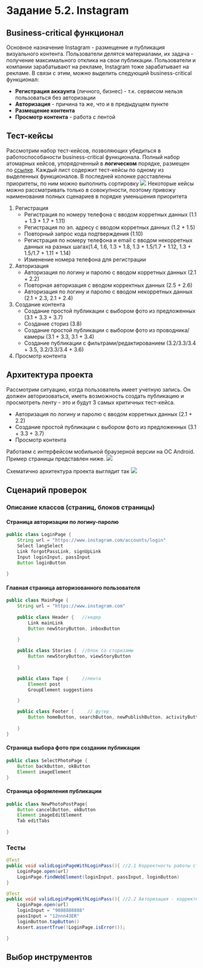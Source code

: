 # Задание 5.2. Instagram
## Business-critical функционал
Основное назначение Instagram - размещение и публикация визуального контента. Пользователи делятся материалами, их задача - получение максимального отклика на свои публикации. Пользователи и компании зарабатывают на рекламе, Instagram тоже зарабатывает на рекламе.
В связи с этим, можно выделить следующий  business-critical функционал:
- **Регистрация аккаунта** (личного, бизнес) - т.к. сервисом нельзя пользоваться без авторизации
- **Авторизация** - причина та же, что и в предыдущем пункте
- **Размещение контента**
- **Просмотр контента** - работа с лентой
## Тест-кейсы
Рассмотрим набор тест-кейсов, позволяющих убедиться в работоспособаности business-critical функционала. 
Полный набор атомарных кейсов, упорядоченный в **логическом** порядке, размещен по [ссылке](https://docs.google.com/spreadsheets/d/1-Qdef1ccjIZrnPtbbA8mRNIQ6ewks3AvhT7rfgTvfPA/edit?usp=sharing). Каждый лист содержит тест-кейсы по одному из выделенных функционалов.
В последней колонке расставлены приоритеты, по ним можно выполнить сортировку
![](https://raw.githubusercontent.com/tomskih/fintechQA_5.2/master/%D1%81%D0%BE%D1%80%D1%82%D0%B8%D1%80%D0%BE%D0%B2%D0%BA%D0%B0%20%D0%BF%D0%BE%20%D0%BF%D1%80%D0%B8%D0%BE%D1%80%D0%B8%D1%82%D0%B5%D1%82%D1%83.png)
Некоторые кейсы можно рассматривать только в совокупности, поэтому привожу наименования полных сценариев в порядке уменьшения приоритета
1. Регистрация
    * Регистрация по номеру телефона с вводом корретных данных (1.1 + 1.3 + 1.7 + 1.11) 
    * Регистрация по эл. адресу с вводом корретных данных (1.2 + 1.5)
    * Повторный запрос кода подтверждения (1.10)
    * Регистрация по номеру телефона и email с вводом некорретных данных на разных шагах(1.4, 1.6, 1.3 + 1.8, 1.3 + 1.5/1.7 + 1.12, 1.3 + 1.5/1.7 + 1.11 + 1.14)
    * Изменение номера телефона для регистрации
2. Авторизация
    * Авторизация по логину и паролю с вводом корретных данных (2.1 + 2.2)
    * Повторная авторизация с вводом корректных данных (2.5 + 2.6)
    * Авторизация по логину и паролю с вводом некорретных данных (2.1 + 2.3, 2.1 + 2.4)
3. Создание контента
    * Создание простой публикации с выбором фото из предложенных (3.1 + 3.3 + 3.7)
    * Создание сториз (3.8)
    * Создание простой публикации с выбором фото из проводника/камеры (3.1 + 3.3, 3.1 + 3.4)
    * Создание публикации с фильтрами/редактированием (3.2/3.3/3.4 + 3.5, 3.2/3.3/3.4 + 3.6)
4. Просмотр контента

## Архитектура проекта
Рассмотрим ситуацию, когда пользователь имеет учетную запись. Он должен авторизоваться, иметь возможность создать публикацию и просмотреть ленту - это и будут 3 самых критичных тест-кейса.
* Авторизация по логину и паролю с вводом корретных данных (2.1 + 2.2)
* Создание простой публикации с выбором фото из предложенных (3.1 + 3.3 + 3.7)
* Просмотр контента

Работаем с интерфейсом мобильной браузерной версии на ОС Android. Пример страницы представлен ниже.
![](https://raw.githubusercontent.com/tomskih/fintechQA_5.2/master/page_example.jpg)

Схематично архитектура проекта выглядит так
![](https://raw.githubusercontent.com/tomskih/fintechQA_5.2/master/PageObjectPatternModel.png)

## Сценарий проверок
### Описание классов (страниц, блоков страницы)
#### Страница авторизации по логину-паролю
```java
public class LoginPage { 
	String url = "https://www.instagram.com/accounts/login"
	Select langSelect
	Link forgotPassLink, signUpLink
	Input loginInput, passInput
	Button loginButton
	
}
```
#### Главная страница авторизованного пользователя
```java
public class MainPage { 
	String url = "https://www.instagram.com"
	
	public class Header {   //хедер
		Link mainLink
		Button newStoryButton, inboxButton
	
	}

	public class Stories {  //блок со сторизами
		Button newStoryButton, viewStoryButton
	
	}

	public class Tape {     //лента
		Element post
		GroupElement suggestions

	}

	public class Footer {     // футер
		Button homeButton, searchButton, newPublishButton, activityButton, profileButton
	
	}
}
```
#### Страница выбора фото при создании публикации
```java
public class SelectPhotoPage {
	Button backButton, okButton
	Element imageElement
}
```
#### Страница оформления публикации
```java
public class NewPhotoPostPage{
	Button cancelButton, okButton
	Element imageEditElement
	Tab editTabs
	
}
```

### Тесты
```java
@Test
public void validLoginPageWithLoginPass(){ //2.1 Корректность работы страницы авторизации - первый вход
	LoginPage.open(url)
	LoginPage.findWebElement(loginInput, passInput, loginButton)
}

@Test
public void validLoginPageWithLoginPass(){ //2.2 Авторизация - корректные данные
	LoginPage.open(url)
	loginInput = "9088888888"
	passInput = "12nnn43ER"
	loginButton.tapButton()
	Assert.assertTrue(!LoginPage.isError());

}
```

## Выбор инструментов

